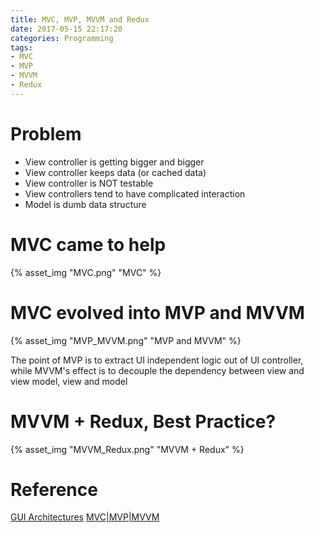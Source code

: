 ```yaml
---
title: MVC, MVP, MVVM and Redux
date: 2017-05-15 22:17:20
categories: Programming
tags: 
- MVC
- MVP
- MVVM
- Redux
---
```


# Problem
- View controller is getting bigger and bigger
- View controller keeps data (or cached data)
- View controller is NOT testable
- View controllers tend to have complicated interaction
- Model is dumb data structure

<!--more-->

# MVC came to help
{% asset_img "MVC.png" "MVC" %}

# MVC evolved into MVP and MVVM 
{% asset_img "MVP_MVVM.png" "MVP and MVVM" %}

The point of MVP is to extract UI independent logic out of UI controller, while MVVM's effect is to decouple the dependency between view and view model, view and model

# MVVM + Redux, Best Practice?
{% asset_img "MVVM_Redux.png" "MVVM + Redux" %}

# Reference
[GUI Architectures](https://martinfowler.com/eaaDev/uiArchs.html)
[MVC|MVP|MVVM](https://juejin.im/post/593021272f301e0058273468)
